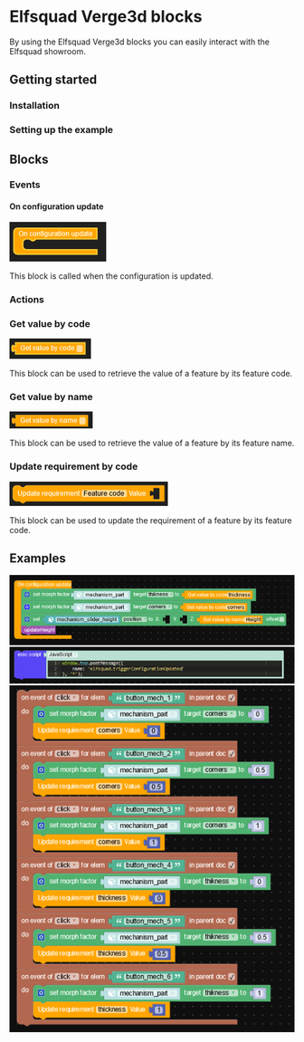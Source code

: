 # Elfsquad Verge3d blocks
By using the Elfsquad Verge3d blocks you can easily interact with the Elfsquad showroom.

## Getting started

### Installation

### Setting up the example

## Blocks

### Events
#### On configuration update
![On configuration update block](assets/on_configuration_update.png)

This block is called when the configuration is updated.

### Actions
### Get value by code
![Get value by code block](assets/get_value_by_code.png)

This block can be used to retrieve the value of a feature by its feature code.

### Get value by name
![Get value by name block](assets/get_value_by_name.png)

This block can be used to retrieve the value of a feature by its feature name.

### Update requirement by code
![Update requirement by code block](assets/update_requirement_by_code.png)

This block can be used to update the requirement of a feature by its feature code.

## Examples

![Example 1](assets/example1.png)
![Example 2](assets/example2.png)
![Example 3](assets/example3.png)
